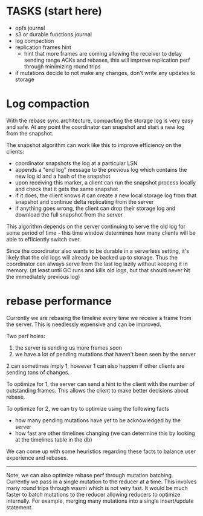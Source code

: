 # TASKS (start here)
- opfs journal
- s3 or durable functions journal
- log compaction
- replication frames hint
  - hint that more frames are coming allowing the receiver to delay sending range ACKs and rebases, this will improve replication perf through minimizing round trips
- if mutations decide to not make any changes, don't write any updates to storage

# Log compaction
With the rebase sync architecture, compacting the storage log is very easy and safe. At any point the coordinator can snapshot and start a new log from the snapshot.

The snapshot algorithm can work like this to improve efficiency on the clients:
- coordinator snapshots the log at a particular LSN
- appends a "end log" message to the previous log which contains the new log id and a hash of the snapshot
- upon receiving this marker, a client can run the snapshot process locally and check that it gets the same snapshot
- if it does, the client knows it can create a new local storage log from that snapshot and continue delta replicating from the server
- if anything goes wrong, the client can drop their storage log and download the full snapshot from the server

This algorithm depends on the server continuing to serve the old log for some
period of time - this time window determines how many clients will be able to
efficiently switch over.

Since the coordinator also wants to be durable in a serverless setting, it's
likely that the old logs will already be backed up to storage. Thus the
coordinator can always serve from the last log lazily without keeping it in
memory. (at least until GC runs and kills old logs, but that should never hit
the immediately previous log)

# rebase performance
Currently we are rebasing the timeline every time we receive a frame from the server. This is needlessly expensive and can be improved.

Two perf holes:
1. the server is sending us more frames soon
2. we have a lot of pending mutations that haven't been seen by the server

2 can sometimes imply 1, however 1 can also happen if other clients are sending tons of changes.

To optimize for 1, the server can send a hint to the client with the number of outstanding frames. This allows the client to make better decisions about rebase.

To optimize for 2, we can try to optimize using the following facts
 - how many pending mutations have yet to be acknowledged by the server
 - how fast are other timelines changing (we can determine this by looking at the timelines table in the db)

We can come up with some heuristics regarding these facts to balance user experience and rebases.

---

Note, we can also optimize rebase perf through mutation batching. Currently we pass in a single mutation to the reducer at a time. This involves many round trips through wasmi which is not very fast. It would be much faster to batch mutations to the reducer allowing reducers to optimize internally. For example, merging many mutations into a single insert/update statement.